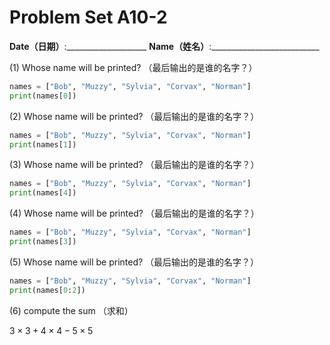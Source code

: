 # Problem Set A10-2
**Date（日期）**:____________________   **Name（姓名）**:___________________________

(1) Whose name will be printed?  （最后输出的是谁的名字？）
```python
names = ["Bob", "Muzzy", "Sylvia", "Corvax", "Norman"]
print(names[0])
```

(2) Whose name will be printed?  （最后输出的是谁的名字？）
```python
names = ["Bob", "Muzzy", "Sylvia", "Corvax", "Norman"]
print(names[1])
```

(3) Whose name will be printed?  （最后输出的是谁的名字？）
```python
names = ["Bob", "Muzzy", "Sylvia", "Corvax", "Norman"]
print(names[4])
```

(4) Whose name will be printed?  （最后输出的是谁的名字？）
```python
names = ["Bob", "Muzzy", "Sylvia", "Corvax", "Norman"]
print(names[3])
```

(5) Whose name will be printed?  （最后输出的是谁的名字？）
```python
names = ["Bob", "Muzzy", "Sylvia", "Corvax", "Norman"]
print(names[0:2])
```

(6) compute the sum （求和） 

$3\times 3 + 4\times 4 - 5\times 5$
